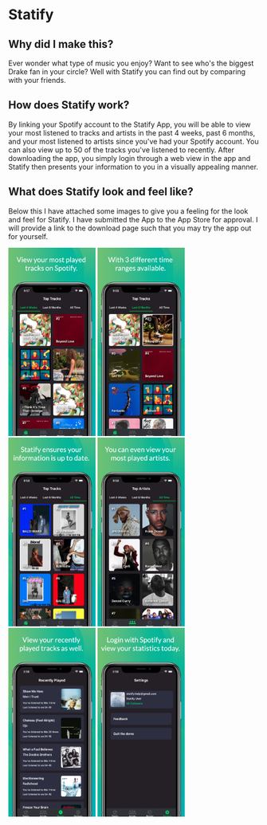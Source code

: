 # Statify

## Why did I make this?

Ever wonder what type of music you enjoy? Want to see who's the biggest Drake fan in your circle? Well with Statify you can find out by comparing with your friends.

## How does Statify work?

By linking your Spotify account to the Statify App, you will be able to view your most listened to tracks and artists in the past 4 weeks, past 6 months, and your most listened to artists since you've had your Spotify account. You can also view up to 50 of the tracks you've listened to recently. After downloading the app, you simply login through a web view in the app and Statify then presents your information to you in a visually appealing manner.

## What does Statify look and feel like?

Below this I have attached some images to give you a feeling for the look and feel for Statify. I have submitted the App to the App Store for approval. I will provide a link to the download page such that you may try the app out for yourself.

<div>
    <img src="readme-pictures/screen_1.png" alt="screen" width="175">
    <img src="readme-pictures/screen_2.png" alt="screen" width="175">
    <img src="readme-pictures/screen_3.png" alt="screen" width="175">
    <img src="readme-pictures/screen_4.png" alt="screen" width="175">
    <img src="readme-pictures/screen_5.png" alt="screen" width="175">
    <img src="readme-pictures/screen_6.png" alt="screen" width="175">
</div>
